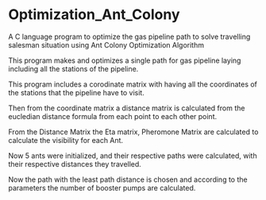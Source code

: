 # Optimization_Ant_Colony
A C language program to optimize the gas pipeline path to solve travelling salesman situation using Ant Colony Optimization Algorithm

This program makes and optimizes a single path for gas pipeline laying including all the stations of the pipeline.

This program includes a corodinate matrix with having all the coordinates of the stations that the pipeline have to visit.
                                                   
Then from the coordinate matrix a distance matrix is calculated from the eucledian distance formula from each point to each other point.
                                                    
From the Distance Matrix the Eta matrix, Pheromone Matrix are calculated to calculate the visibility for each Ant.
                                                   
Now 5 ants were initialized, and their respective paths were calculated, with their respective distances they travelled.
                                                    
Now the path with the least path distance is chosen and according to the parameters the number of booster pumps are calculated.
